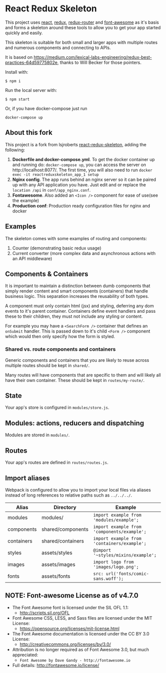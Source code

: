 
# React Redux Skeleton

This project uses [react](https://github.com/facebook/react), [redux](https://github.com/rackt/redux), [redux-router](https://github.com/rackt/redux-router) and [font-awesome]() as it's basis and forms a skeleton around these tools to allow you to get your app started quickly and easily.

This skeleton is suitable for both small and larger apps with multiple routes and numerous components and connecting to APIs.

It is based on https://medium.com/lexical-labs-engineering/redux-best-practices-64d59775802e, thanks to Will Becker for those pointers.

Install with:

```
$ npm i
```

Run the local server with:

```
$ npm start
```

Or, if you have docker-compose just run

```
docker-compose up
```


## About this fork

This project is a fork from lsjroberts [react-redux-skeleton](https://github.com/lsjroberts/react-redux-skeleton), adding the following:

1. **Dockerfile and docker-compose.yml**. To get the docker container up and
   running do: `docker-compose up`, you can access the server on
   http://localhost:8077/. The first time, you will also need to run `docker
   exec -it reactreduxskeleton_app_1 setup`
2. **Nginx config**. The app runs behind an nginx server so it can be paired up
   with any API application you have. Just edit and or replace 
   the `location /api` in `conf/app_nginx.conf`.
3. **Fontawesome**. Also added an `<Icon />` component for ease of use(see the
   example)
4. **Production conf**: Production ready configuration files for nginx and
   docker



## Examples

The skeleton comes with some examples of routing and components:

1. Counter (demonstrating basic redux usage)
2. Current converter (more complex data and asynchronous actions with an API middleware)



## Components & Containers

It is important to maintain a distinction between dumb components that simply render content and smart components (containers) that handle business logic. This separation increases the reusability of both types.

A component must only contain html (jsx) and styling, deferring any dom events to it's parent container. Containers define event handlers and pass these to their children, they must not include any styling or content.

For example you may have a `<SearchForm />` container that defines an `onSubmit` handler. This is passed down to it's child `<Form />` component which would then only specify how the form is styled.

### Shared vs. route components and containers

Generic components and containers that you are likely to reuse across multiple routes should be kept in `shared/`.

Many routes will have components that are specific to them and will likely all have their own container. These should be kept in `routes/my-route/`.



## State

Your app's store is configured in `modules/store.js`.



## Modules: actions, reducers and dispatching

Modules are stored in `modules/`.



## Routes

Your app's routes are defined in `routes/routes.js`.



## Import aliases

Webpack is configured to allow you to import your local files via aliases instead of long references to relative paths such as `../../../`.

| Alias | Directory | Example |
|-------|-----------|---------|
| modules | modules/ | `import example from 'modules/example';` |
| components | shared/components | `import example from 'components/example';` |
| containers | shared/containers | `import example from 'containers/example';` |
| styles     | assets/styles     | `@import '~styles/mixins/example';` |
| images     | assets/images     | `import logo from 'images/logo.png';` |
| fonts      | assets/fonts      | `src: url('fonts/comic-sans.woff');` |



## NOTE: Font-awesome License as of v4.7.0
- The Font Awesome font is licensed under the SIL OFL 1.1:
  - http://scripts.sil.org/OFL
- Font Awesome CSS, LESS, and Sass files are licensed under the MIT License:
  - https://opensource.org/licenses/mit-license.html
- The Font Awesome documentation is licensed under the CC BY 3.0 License:
  - http://creativecommons.org/licenses/by/3.0/
- Attribution is no longer required as of Font Awesome 3.0, but much appreciated:
  - `Font Awesome by Dave Gandy - http://fontawesome.io`
- Full details: http://fontawesome.io/license/
